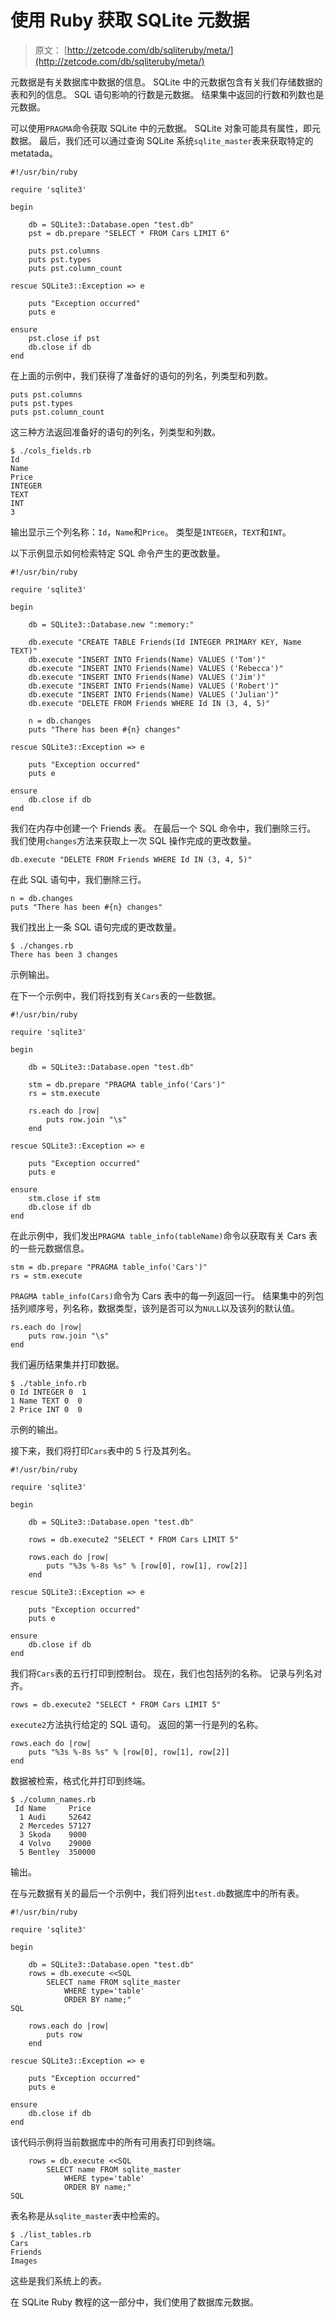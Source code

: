 # 使用 Ruby 获取 SQLite 元数据

> 原文： [http://zetcode.com/db/sqliteruby/meta/](http://zetcode.com/db/sqliteruby/meta/)

元数据是有关数据库中数据的信息。 SQLite 中的元数据包含有关我们存储数据的表和列的信息。 SQL 语句影响的行数是元数据。 结果集中返回的行数和列数也是元数据。

可以使用`PRAGMA`命令获取 SQLite 中的元数据。 SQLite 对象可能具有属性，即元数据。 最后，我们还可以通过查询 SQLite 系统`sqlite_master`表来获取特定的 metatada。

```
#!/usr/bin/ruby

require 'sqlite3'

begin

    db = SQLite3::Database.open "test.db"
    pst = db.prepare "SELECT * FROM Cars LIMIT 6"    

    puts pst.columns
    puts pst.types
    puts pst.column_count

rescue SQLite3::Exception => e 

    puts "Exception occurred"
    puts e

ensure
    pst.close if pst
    db.close if db
end

```

在上面的示例中，我们获得了准备好的语句的列名，列类型和列数。

```
puts pst.columns
puts pst.types
puts pst.column_count

```

这三种方法返回准备好的语句的列名，列类型和列数。

```
$ ./cols_fields.rb
Id
Name
Price
INTEGER
TEXT
INT
3

```

输出显示三个列名称：`Id`，`Name`和`Price`。 类型是`INTEGER`，`TEXT`和`INT`。

以下示例显示如何检索特定 SQL 命令产生的更改数量。

```
#!/usr/bin/ruby

require 'sqlite3'

begin

    db = SQLite3::Database.new ":memory:"

    db.execute "CREATE TABLE Friends(Id INTEGER PRIMARY KEY, Name TEXT)"
    db.execute "INSERT INTO Friends(Name) VALUES ('Tom')"
    db.execute "INSERT INTO Friends(Name) VALUES ('Rebecca')"
    db.execute "INSERT INTO Friends(Name) VALUES ('Jim')"
    db.execute "INSERT INTO Friends(Name) VALUES ('Robert')"
    db.execute "INSERT INTO Friends(Name) VALUES ('Julian')"
    db.execute "DELETE FROM Friends WHERE Id IN (3, 4, 5)"

    n = db.changes
    puts "There has been #{n} changes"

rescue SQLite3::Exception => e 

    puts "Exception occurred"
    puts e

ensure
    db.close if db
end

```

我们在内存中创建一个 Friends 表。 在最后一个 SQL 命令中，我们删除三行。 我们使用`changes`方法来获取上一次 SQL 操作完成的更改数量。

```
db.execute "DELETE FROM Friends WHERE Id IN (3, 4, 5)"

```

在此 SQL 语句中，我们删除三行。

```
n = db.changes
puts "There has been #{n} changes"

```

我们找出上一条 SQL 语句完成的更改数量。

```
$ ./changes.rb
There has been 3 changes

```

示例输出。

在下一个示例中，我们将找到有关`Cars`表的一些数据。

```
#!/usr/bin/ruby

require 'sqlite3'

begin

    db = SQLite3::Database.open "test.db" 

    stm = db.prepare "PRAGMA table_info('Cars')" 
    rs = stm.execute 

    rs.each do |row|
        puts row.join "\s"
    end    

rescue SQLite3::Exception => e 

    puts "Exception occurred"
    puts e

ensure
    stm.close if stm
    db.close if db
end

```

在此示例中，我们发出`PRAGMA table_info(tableName)`命令以获取有关 Cars 表的一些元数据信息。

```
stm = db.prepare "PRAGMA table_info('Cars')" 
rs = stm.execute 

```

`PRAGMA table_info(Cars)`命令为 Cars 表中的每一列返回一行。 结果集中的列包括列顺序号，列名称，数据类型，该列是否可以为`NULL`以及该列的默认值。

```
rs.each do |row|
    puts row.join "\s"
end    

```

我们遍历结果集并打印数据。

```
$ ./table_info.rb
0 Id INTEGER 0  1
1 Name TEXT 0  0
2 Price INT 0  0

```

示例的输出。

接下来，我们将打印`Cars`表中的 5 行及其列名。

```
#!/usr/bin/ruby

require 'sqlite3'

begin

    db = SQLite3::Database.open "test.db"

    rows = db.execute2 "SELECT * FROM Cars LIMIT 5"

    rows.each do |row|
        puts "%3s %-8s %s" % [row[0], row[1], row[2]]
    end    

rescue SQLite3::Exception => e 

    puts "Exception occurred"
    puts e

ensure
    db.close if db
end

```

我们将`Cars`表的五行打印到控制台。 现在，我们也包括列的名称。 记录与列名对齐。

```
rows = db.execute2 "SELECT * FROM Cars LIMIT 5"

```

`execute2`方法执行给定的 SQL 语句。 返回的第一行是列的名称。

```
rows.each do |row|
    puts "%3s %-8s %s" % [row[0], row[1], row[2]]
end 

```

数据被检索，格式化并打印到终端。

```
$ ./column_names.rb
 Id Name     Price
  1 Audi     52642
  2 Mercedes 57127
  3 Skoda    9000
  4 Volvo    29000
  5 Bentley  350000

```

输出。

在与元数据有关的最后一个示例中，我们将列出`test.db`数据库中的所有表。

```
#!/usr/bin/ruby

require 'sqlite3'

begin

    db = SQLite3::Database.open "test.db"
    rows = db.execute <<SQL
        SELECT name FROM sqlite_master
            WHERE type='table'
            ORDER BY name;"
SQL

    rows.each do |row|
        puts row
    end    

rescue SQLite3::Exception => e 

    puts "Exception occurred"
    puts e

ensure
    db.close if db
end

```

该代码示例将当前数据库中的所有可用表打印到终端。

```
    rows = db.execute <<SQL
        SELECT name FROM sqlite_master
            WHERE type='table'
            ORDER BY name;"
SQL

```

表名称是从`sqlite_master`表中检索的。

```
$ ./list_tables.rb
Cars
Friends
Images

```

这些是我们系统上的表。

在 SQLite Ruby 教程的这一部分中，我们使用了数据库元数据。